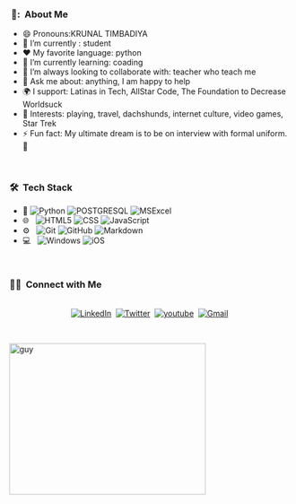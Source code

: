 <img align="left" height="270px">

<h3> 👦: &nbsp;About Me </h3>

- 😄 Pronouns:KRUNAL TIMBADIYA 
- 🔭 I’m currently : student
- :heart: My favorite language: python
- 🌱 I’m currently learning: coading
- 👯 I’m always looking to collaborate with: teacher who teach me
- 💬 Ask me about: anything, I am happy to help
- 🌍 I support: Latinas in Tech, AllStar Code, The Foundation to Decrease Worldsuck
- 💜 Interests: playing, travel, dachshunds, internet culture, video games, Star Trek
- ⚡ Fun fact: My ultimate dream is to be on interview with formal uniform. 🖖

<br/>

<h3> 🛠 &nbsp;Tech Stack</h3>

- :space_invader:
  ![Python](https://img.shields.io/badge/Python-14354C?style=for-the-badge&logo=python&logoColor=white)
  ![POSTGRESQL](https://img.shields.io/badge/PostgreSQL-316192?style=for-the-badge&logo=postgresql&logoColor=white) 
  ![MSExcel](https://img.shields.io/badge/Microsoft_Excel-217346?style=for-the-badge&logo=microsoft-excel&logoColor=white) 
- 🌐 &nbsp;
  ![HTML5](https://img.shields.io/badge/HTML5-E34F26?style=for-the-badge&logo=html5&logoColor=white)
  ![CSS](https://img.shields.io/badge/CSS-239120?&style=for-the-badge&logo=css3&logoColor=white)
  ![JavaScript](https://img.shields.io/badge/JavaScript-323330?style=for-the-badge&logo=javascript&logoColor=F7DF1E)
- ⚙️ &nbsp;
  ![Git](https://img.shields.io/badge/Git-F05032?style=for-the-badge&logo=git&logoColor=white)
  ![GitHub](https://img.shields.io/badge/GitHub-100000?style=for-the-badge&logo=github&logoColor=white)
  ![Markdown](https://img.shields.io/badge/Markdown-000000?style=for-the-badge&logo=markdown&logoColor=white)
- 💻 &nbsp;
  ![Windows](https://img.shields.io/badge/Windows-0078D6?style=for-the-badge&logo=windows&logoColor=white)
  ![iOS](https://img.shields.io/badge/iOS-000000?style=for-the-badge&logo=ios&logoColor=white)


<br/>

<p>


</p>


<h3> 🤝🏻 &nbsp;Connect with Me </h3> 

<p align="center">
<br>
<a href="https://www.linkedin.com/in/krunal-timbadiya-b95106230/"><img src="https://img.shields.io/badge/linkedin-%230077B5.svg?&style=for-the-badge&logo=linkedin&logoColor=white" alt="LinkedIn" /></a>&nbsp;
<a href="https://twitter.com/KrunalTimbadiy3?t=zIFhZvHnaV-96MtJnyYRkQ&s=09"><img src="https://img.shields.io/badge/Twitter-1DA1F2?style=for-the-badge&logo=twitter&logoColor=white" alt="Twitter" /></a>&nbsp;
<a href="https://www.youtube.com/channel/UC0Pn7d9T4JCQQNinquYpEsA/about/"><img src="https://img.shields.io/badge/youtube-12100E?style=for-the-youtube&logo=youtube&logoColor=white" alt="youtube" /></a>&nbsp;
<a href="krunaltimbadiya2001@gmail.com"subject=Hola%20Jiji"><img src="https://img.shields.io/badge/gmail-%23D14836.svg?&style=for-the-badge&logo=gmail&logoColor=white" alt="Gmail"/></a>&nbsp;

</p>



<br/> 
<p>


  
<img align="center" height="270px" alt="guy" width="350" src="https://i.pinimg.com/originals/e4/26/70/e426702edf874b181aced1e2fa5c6cde.gif" /> </a>

</p>
<br/>


